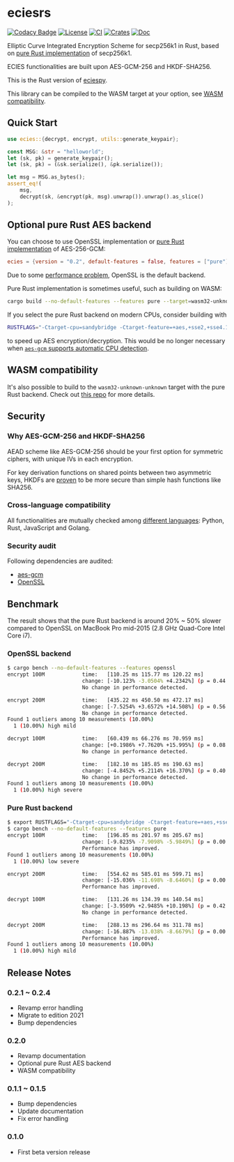 # eciesrs

[![Codacy Badge](https://api.codacy.com/project/badge/Grade/1c6d6ed949dd4836ab97421039e8be75)](https://app.codacy.com/gh/ecies/rs/dashboard)
[![License](https://img.shields.io/github/license/ecies/rs.svg)](https://github.com/ecies/rs)
[![CI](https://img.shields.io/github/actions/workflow/status/ecies/rs/ci.yml)](https://github.com/ecies/rs/actions)
[![Crates](https://img.shields.io/crates/v/ecies)](https://crates.io/crates/ecies)
[![Doc](https://docs.rs/ecies/badge.svg)](https://docs.rs/ecies/latest/ecies/)

Elliptic Curve Integrated Encryption Scheme for secp256k1 in Rust, based on [pure Rust implementation](https://github.com/paritytech/libsecp256k1) of secp256k1.

ECIES functionalities are built upon AES-GCM-256 and HKDF-SHA256.

This is the Rust version of [eciespy](https://github.com/ecies/py).

This library can be compiled to the WASM target at your option, see [WASM compatibility](#wasm-compatibility).

## Quick Start

```rust
use ecies::{decrypt, encrypt, utils::generate_keypair};

const MSG: &str = "helloworld";
let (sk, pk) = generate_keypair();
let (sk, pk) = (&sk.serialize(), &pk.serialize());

let msg = MSG.as_bytes();
assert_eq!(
    msg,
    decrypt(sk, &encrypt(pk, msg).unwrap()).unwrap().as_slice()
);
```

## Optional pure Rust AES backend

You can choose to use OpenSSL implementation or [pure Rust implementation](https://github.com/RustCrypto/AEADs) of AES-256-GCM:

```toml
ecies = {version = "0.2", default-features = false, features = ["pure"]}
```

Due to some [performance problem](https://github.com/RustCrypto/AEADs/issues/243), OpenSSL is the default backend.

Pure Rust implementation is sometimes useful, such as building on WASM:

```bash
cargo build --no-default-features --features pure --target=wasm32-unknown-unknown
```

If you select the pure Rust backend on modern CPUs, consider building with

```bash
RUSTFLAGS="-Ctarget-cpu=sandybridge -Ctarget-feature=+aes,+sse2,+sse4.1,+ssse3"
```

to speed up AES encryption/decryption. This would be no longer necessary when [`aes-gcm` supports automatic CPU detection](https://github.com/RustCrypto/AEADs/issues/243#issuecomment-738821935).

## WASM compatibility

It's also possible to build to the `wasm32-unknown-unknown` target with the pure Rust backend. Check out [this repo](https://github.com/ecies/rs-wasm) for more details.

## Security

### Why AES-GCM-256 and HKDF-SHA256

AEAD scheme like AES-GCM-256 should be your first option for symmetric ciphers, with unique IVs in each encryption.

For key derivation functions on shared points between two asymmetric keys, HKDFs are [proven](https://github.com/ecies/py/issues/82) to be more secure than simple hash functions like SHA256.

### Cross-language compatibility

All functionalities are mutually checked among [different languages](https://github.com/ecies): Python, Rust, JavaScript and Golang.

### Security audit

Following dependencies are audited:

- [aes-gcm](https://research.nccgroup.com/2020/02/26/public-report-rustcrypto-aes-gcm-and-chacha20poly1305-implementation-review/)
- [OpenSSL](https://ostif.org/the-ostif-and-quarkslab-audit-of-openssl-is-complete/)

## Benchmark

The result shows that the pure Rust backend is around 20% ~ 50% slower compared to OpenSSL on MacBook Pro mid-2015 (2.8 GHz Quad-Core Intel Core i7).

### OpenSSL backend

```bash
$ cargo bench --no-default-features --features openssl
encrypt 100M            time:   [110.25 ms 115.77 ms 120.22 ms]
                        change: [-10.123% -3.0504% +4.2342%] (p = 0.44 > 0.05)
                        No change in performance detected.

encrypt 200M            time:   [435.22 ms 450.50 ms 472.17 ms]
                        change: [-7.5254% +3.6572% +14.508%] (p = 0.56 > 0.05)
                        No change in performance detected.
Found 1 outliers among 10 measurements (10.00%)
  1 (10.00%) high mild

decrypt 100M            time:   [60.439 ms 66.276 ms 70.959 ms]
                        change: [+0.1986% +7.7620% +15.995%] (p = 0.08 > 0.05)
                        No change in performance detected.

decrypt 200M            time:   [182.10 ms 185.85 ms 190.63 ms]
                        change: [-4.8452% +5.2114% +16.370%] (p = 0.40 > 0.05)
                        No change in performance detected.
Found 1 outliers among 10 measurements (10.00%)
  1 (10.00%) high severe

```

### Pure Rust backend

```bash
$ export RUSTFLAGS="-Ctarget-cpu=sandybridge -Ctarget-feature=+aes,+sse2,+sse4.1,+ssse3"
$ cargo bench --no-default-features --features pure
encrypt 100M            time:   [196.85 ms 201.97 ms 205.67 ms]
                        change: [-9.8235% -7.9098% -5.9849%] (p = 0.00 < 0.05)
                        Performance has improved.
Found 1 outliers among 10 measurements (10.00%)
  1 (10.00%) low severe

encrypt 200M            time:   [554.62 ms 585.01 ms 599.71 ms]
                        change: [-15.036% -11.698% -8.6460%] (p = 0.00 < 0.05)
                        Performance has improved.

decrypt 100M            time:   [131.26 ms 134.39 ms 140.54 ms]
                        change: [-3.9509% +2.9485% +10.198%] (p = 0.42 > 0.05)
                        No change in performance detected.

decrypt 200M            time:   [288.13 ms 296.64 ms 311.78 ms]
                        change: [-16.887% -13.038% -8.6679%] (p = 0.00 < 0.05)
                        Performance has improved.
Found 1 outliers among 10 measurements (10.00%)
  1 (10.00%) high mild
```

## Release Notes

### 0.2.1 ~ 0.2.4

- Revamp error handling
- Migrate to edition 2021
- Bump dependencies

### 0.2.0

- Revamp documentation
- Optional pure Rust AES backend
- WASM compatibility

### 0.1.1 ~ 0.1.5

- Bump dependencies
- Update documentation
- Fix error handling

### 0.1.0

- First beta version release
